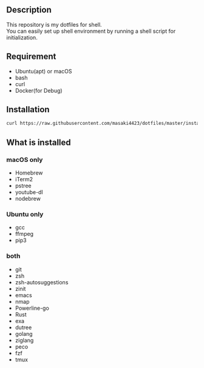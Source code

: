 ## Description
This repository is my dotfiles for shell.  
You can easily set up shell environment by running a shell script for initialization.

## Requirement

- Ubuntu(apt) or macOS
- bash
- curl
- Docker(for Debug)

## Installation

```bash
curl https://raw.githubusercontent.com/masaki4423/dotfiles/master/install.sh | bash
```

## What is installed

### macOS only

- Homebrew
- iTerm2
- pstree
- youtube-dl
- nodebrew

### Ubuntu only
- gcc
- ffmpeg
- pip3

### both
- git
- zsh
- zsh-autosuggestions
- zinit
- emacs
- nmap
- Powerline-go
- Rust
- exa
- dutree
- golang
- ziglang
- peco
- fzf
- tmux
